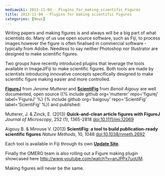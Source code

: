 ```yaml
---
mediawiki: 2013-11-04_-_Plugins_for_making_scientific_Figures
title: 2013-11-04 - Plugins for making scientific Figures
categories: [News]
---
```


Writing papers and making figures is and always will be a big part of what scientists do. Many of us use open source software, such as Fiji, to process images however the figure is often finalised in commercial software - typically from Adobe. Needless to say neither Photoshop nor Illustrator are designed to make scientific figures.

Two groups have recently introduced plugins that leverage the tools available in ImageJ/Fiji to make scientific figures. Both tools are made by scientists introducing innovative concepts specifically designed to make scientific figure making easier and more controlled.

[**FigureJ**](http://imagejdocu.tudor.lu/doku.php?id=plugin:utilities:figurej:start) from *Jerome Mutterer* and [**ScientiFig**](http://srv-gred.u-clermont1.fr/labmirouse/software/) from *Benoit Aigouy* are well documented, open source ({% include github org='mutterer' repo='figurej' label='FigureJ' %} {% include github org='baigouy' repo='ScientiFig' label='ScientiFig' %}) and published:

Mutterer, J. & Zinck, E. (2013) **Quick-and-clean article figures with FigureJ** *Journal of Microscopy*, 252 (1), 1365-2818 <doi:10.1111/jmi.12069>

Aigouy B. & Mirouse V. (2013) **ScientiFig: a tool to build publication-ready scientific figures** *Nature Methods*, 10, 1048 <doi:10.1038/nmeth.2692>

Each tool is available in Fiji through its own [**Update Site**](/list-of-update-sites).

Finally the OMERO team is also rolling out a Figure making plugin showcased here http://www.youtube.com/watch?v=anJPPx7uoUM.

Making figures will never be the same.


